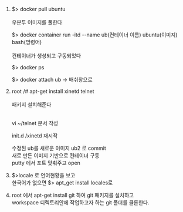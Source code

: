 
 
1.  $> docker pull ubuntu           
      <br/>우분투 이미지를 풀한다
    
    $> docker container run -itd --name ub(컨테이너 이름) ubuntu(이미지) bash(명령어)        
      <br/>컨테이너가 생성되고 구동되었다
    
    $> docker ps
    
    $> docker attach ub -> 배쉬창으로

2.  root /# apt-get install xinetd telnet     
    <br/>패키지 설치해준다
    
    <br/>vi ~/telnet 문서 작성
    
    init.d /xinetd 재시작 
    
    수정된 ub를 새로운 이미지 ub2 로 commit
    <br/>새로 만든 이미지 기반으로 컨테이너 구동
    <br/>putty 에서 포트 맞춰주고 open

3. $>locale  로 언어현황을 보고
   <br/>한국어가 없으면 $> apt_get install locales로

4. root 에서 apt-get install git 하여 git 패키지를 설치하고
   <br/>workspace 디렉토리안에 작업하고자 하는 git 폴더를 클론한다.
 
 

